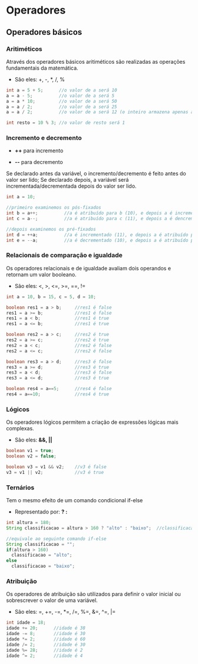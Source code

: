 # Operadores

## Operadores básicos

### Aritiméticos

Através dos operadores básicos aritiméticos são realizadas as operações fundamentais da matemática.

  - São eles: +, -, *, /, %

```java
int a = 5 + 5;      //o valor de a será 10
a = a - 5;          //o valor de a será 5
a = a * 10;         //o valor de a será 50
a = a / 2;          //o valor de a será 25
a = a / 2;          //o valor de a será 12 (o inteiro armazena apenas a parte inteira, desprezando a decimal

int resto = 10 % 3; //o valor de resto será 1
```

### Incremento e decremento

  - **++** para incremento
 
  - **--** para decremento

Se declarado antes da variável, o incremento/decremento é feito antes do valor ser lido; Se declarado depois, a variável será incrementada/decrementada depois do valor ser lido.

```java
int a = 10;      

//primeiro examinemos os pós-fixados
int b = a++;          //a é atribuído para b (10), e depois a é incrementado (11)
int c = a--;          //a é atribuído para c (11), e depois a é dencrementado (10)

//depois examinemos os pré-fixados
int d = ++a;          //a é incrementado (11), e depois a é atribuído para d (11)
int e = --a;          //a é decrementado (10), e depois a é atribuído para d (10)
```

### Relacionais de comparação e igualdade

Os operadores relacionais e de igualdade avaliam dois operandos e retornam um valor booleano.

  - São eles: <, >, <=, >=, ==, !=

```java
int a = 10, b = 15, c = 5, d = 10;

boolean res1 = a > b;     //res1 é false
res1 = a >= b;            //res1 é false
res1 = a < b;             //res1 é true
res1 = a <= b;            //res1 é true

boolean res2 = a > c;     //res2 é true
res2 = a >= c;            //res2 é true
res2 = a < c;             //res2 é false
res2 = a <= c;            //res2 é false

boolean res3 = a > d;     //res3 é false 
res3 = a >= d;            //res3 é true
res3 = a < d;             //res3 é false
res3 = a <= d;            //res3 é true

boolean res4 = a==5;      //res4 é false
res4 = a==10;             //res4 é true
```

### Lógicos

Os operadores lógicos permitem a criação de expressões lógicas mais complexas.

  - São eles: **&&, ||**

```java
boolean v1 = true;
boolean v2 = false;

boolean v3 = v1 && v2;    //v3 é false
v3 = v1 || v2;            //v3 é true
```

### Ternários

Tem o mesmo efeito de um comando condicional if-else

  - Representado por: **?  :**

```java
int altura = 180;
String classificacao = altura > 160 ? "alto" : "baixo";  //classificacao é "alto"

//equivale ao seguinte comando if-else
String classificacao = "";
if(altura > 160)
  classificacao = "alto";
else
  classificacao = "baixo";
```

### Atribuição

Os operadores de atribuição são utilizados para definir o valor inicial ou sobrescrever o valor de uma variável.

  - São eles: =, +=, -=, *=, /=, %=, &=, ^=, |=

```java
int idade = 18;   
idade += 20;      //idade é 38
idade -= 8;       //idade é 30
idade *= 2;       //idade é 60
idade /= 2;       //idade é 30
idade %= 28;      //idade é 2
idade ^= 2;       //idade é 4
```
